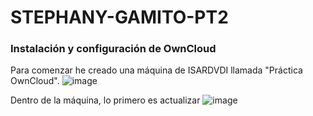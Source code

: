 # STEPHANY-GAMITO-PT2

### Instalación y configuración de OwnCloud

Para comenzar he creado una máquina de ISARDVDI llamada "Práctica OwnCloud".
![image](https://github.com/user-attachments/assets/1f7e4d17-1ec0-46d3-b93f-62a65b6d7faf)

Dentro de la máquina, lo primero es actualizar
![image](https://github.com/user-attachments/assets/065f8747-8fd0-4ba4-80b0-01710c2f5e21)
